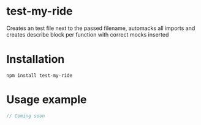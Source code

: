 # test-my-ride

Creates an test file next to the passed filename, automacks all imports and creates describe block per function with correct mocks inserted

# Installation

`npm install test-my-ride`

# Usage example

```javascript
// Coming soon

```
